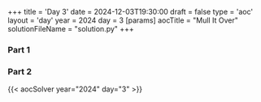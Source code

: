 +++
title = 'Day 3'
date = 2024-12-03T19:30:00
draft = false
type = 'aoc'
layout = 'day'
year = 2024
day = 3
[params]
    aocTitle = "Mull It Over"
    solutionFileName = "solution.py"
+++

### Part 1

### Part 2

{{< aocSolver year="2024" day="3" >}}
